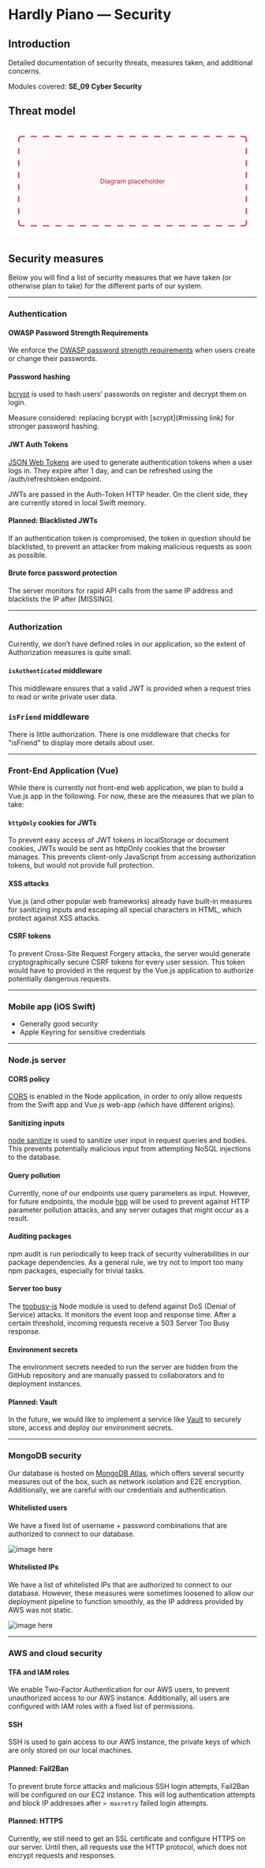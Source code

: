 # Hardly Piano — Security

## Introduction

Detailed documentation of security threats, measures taken, and additional concerns.

Modules covered: **SE_09 Cyber Security**

## Threat model

![placeholder-name](.//img/placeholder.jpg)

## Security measures

Below you will find a list of security measures that we have taken (or otherwise plan to take) for the different parts of our system.

---

### Authentication

#### OWASP Password Strength Requirements

We enforce the [OWASP password strength requirements](#missing) when users create or change their passwords.

#### Password hashing

[bcrypt](#missing) is used to hash users’ passwords on register and decrypt them on login.

Measure considered: replacing bcrypt with [scrypt](#missing link) for stronger password hashing.

#### JWT Auth Tokens

[JSON Web Tokens](#missing) are used to generate authentication tokens when a user logs in. They expire after 1 day, and can be refreshed using the /auth/refreshtoken endpoint.

JWTs are passed in the Auth-Token HTTP header. On the client side, they are currently stored in local Swift memory.

#### Planned: Blacklisted JWTs

If an authentication token is compromised, the token in question should be blacklisted, to prevent an attacker from making malicious requests as soon as possible.

#### Brute force password protection

The server monitors for rapid API calls from the same IP address and blacklists the IP after [MISSING].

---

### Authorization

Currently, we don’t have defined roles in our application, so the extent of Authorization measures is quite small.

#### `isAuthenticated` middleware

This middleware ensures that a valid JWT is provided when a request tries to read or write private user data.

### `isFriend` middleware

There is little authorization. There is one middleware that checks for "isFriend" to display more details about user.

---

### Front-End Application (Vue)

While there is currently not front-end web application, we plan to build a Vue.js app in the following. For now, these are the measures that we plan to take:

#### `httpOnly` cookies for JWTs

To prevent easy access of JWT tokens in localStorage or document cookies, JWTs would be sent as httpOnly cookies that the browser manages. This prevents client-only JavaScript from accessing authorization tokens, but would not provide full protection.

#### XSS attacks

Vue.js (and other popular web frameworks) already have built-in measures for sanitizing inputs and escaping all special characters in HTML, which protect against XSS attacks.

#### CSRF tokens

To prevent Cross-Site Request Forgery attacks, the server would generate cryptographically secure CSRF tokens for every user session. This token would have to provided in the request by the Vue.js application to authorize potentially dangerous requests.

---

### Mobile app (iOS Swift)

-   Generally good security
-   Apple Keyring for sensitive credentials

---

### Node.js server

#### CORS policy

[CORS](#missing) is enabled in the Node application, in order to only allow requests from the Swift app and Vue.js web-app (which have different origins).

#### Sanitizing inputs

[node sanitize](#missing) is used to sanitize user input in request queries and bodies. This prevents potentially malicious input from attempting NoSQL injections to the database.

#### Query pollution

Currently, none of our endpoints use query parameters as input. However, for future endpoints, the module [hpp](https://www.npmjs.com/package/hpp) will be used to prevent against HTTP parameter pollution attacks, and any server outages that might occur as a result.

#### Auditing packages

npm audit is run periodically to keep track of security vulnerabilities in our package dependencies. As a general rule, we try not to import too many npm packages, especially for trivial tasks.

#### Server too busy

The [toobusy-js](#missing) Node module is used to defend against DoS (Denial of Service) attacks. It monitors the event loop and response time. After a certain threshold, incoming requests receive a 503 Server Too Busy response.

#### Environment secrets

The environment secrets needed to run the server are hidden from the GitHub repository and are manually passed to collaborators and to deployment instances.

#### Planned: Vault

In the future, we would like to implement a service like [Vault](#missing) to securely store, access and deploy our environment secrets.

---

### MongoDB security

Our database is hosted on [MongoDB Atlas](#missing), which offers several security measures out of the box, such as network isolation and E2E encryption. Additionally, we are careful with our credentials and authentication.

#### Whitelisted users

We have a fixed list of username + password combinations that are authorized to connect to our database.

![image here](#missing)

#### Whitelisted IPs

We have a list of whitelisted IPs that are authorized to connect to our database. However, these measures were sometimes loosened to allow our deployment pipeline to function smoothly, as the IP address provided by AWS was not static.

![image here](#missing)

---

### AWS and cloud security

#### TFA and IAM roles

We enable Two-Factor Authentication for our AWS users, to prevent unauthorized access to our AWS instance. Additionally, all users are configured with IAM roles with a fixed list of permissions.

#### SSH

SSH is used to gain access to our AWS instance, the private keys of which are only stored on our local machines.

#### Planned: Fail2Ban

To prevent brute force attacks and malicious SSH login attempts, Fail2Ban will be configured on our EC2 instance. This will log authentication attempts and block IP addresses after `> maxretry` failed login attempts.

#### Planned: HTTPS

Currently, we still need to get an SSL certificate and configure HTTPS on our server. Until then, all requests use the HTTP protocol, which does not encrypt requests and responses.
